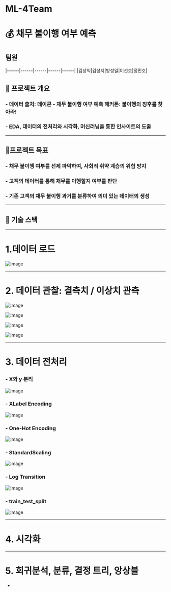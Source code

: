 # ML-4Team


# 💰 채무 불이행 여부 예측


## **팀원** 



|------|------|------|------|------|
|김상익|김성지|방성일|이선호|정민호|






## 📌 프로젝트 개요  
### - 데이터 출처: 데이콘 - 채무 불이행 여부 예측 해커톤: 불이행의 징후를 찾아라!
### - EDA, 데이터의 전처리와 시각화, 머신러닝을 통한 인사이트의 도출

---

## 🎯프로젝트 목표  
### - 채무 불이행 여부를 선제 파악하여, 사회적 취약 계층의 위험 방지
### - 고객의 데이터를 통해 채무를 이행할지 여부를 판단 
### - 기존 고객의 채무 불이행 과거를 분류하여 의미 있는 데이터의 생성



---

## 🔧 기술 스택



---
# 1.데이터 로드
![image](https://github.com/user-attachments/assets/8474cf7f-ec26-44de-b428-74dc05241a9d)


---
# 2. 데이터 관찰: 결측치 / 이상치 관측
![image](https://github.com/user-attachments/assets/459b2df5-200d-414b-a940-75fae53947b1)

![image](https://github.com/user-attachments/assets/98cfc55d-97be-4f1c-b0cc-d1910e451774)

![image](https://github.com/user-attachments/assets/21e430d6-b638-47fe-bc8b-6f8f5a077eff)

![image](https://github.com/user-attachments/assets/07124187-45b7-4837-9244-5673ec398032)

---
# 3. 데이터 전처리
### - X와 y 분리
![image](https://github.com/user-attachments/assets/79b1ddd1-e5d7-4758-9c9c-59fce1adde61)

### - XLabel Encoding
![image](https://github.com/user-attachments/assets/783a53f6-50fe-497e-ab01-3595b7b62fba)

### - One-Hot Encoding
![image](https://github.com/user-attachments/assets/b929ac41-8b74-4eb9-a31d-9903bab805a1)


### - StandardScaling
![image](https://github.com/user-attachments/assets/18dec52a-3eab-434d-a61f-17c37537fa42)

### - Log Transition
![image](https://github.com/user-attachments/assets/4f72b1a6-fc7f-48a3-9246-72bdeaefc636)

### - train_test_split
![image](https://github.com/user-attachments/assets/44cb02ec-1a99-443c-8458-6b2eb03db530)

---
# 4. 시각화 



---
# 5. 회귀분석, 분류, 결정 트리, 앙상블 

-
